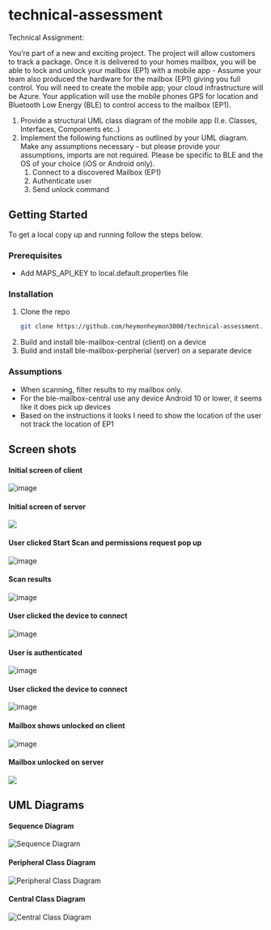 # technical-assessment

Technical Assignment:

You’re part of a new and exciting project. The project will allow customers to track a package. Once it is delivered to your homes mailbox, you will be able to lock and unlock your mailbox (EP1) with a mobile app - Assume your team also produced the hardware for the mailbox (EP1) giving you full control. You will need to create the mobile app; your cloud infrastructure will be Azure. Your application will use the mobile phones GPS for location and Bluetooth Low Energy (BLE) to control access to the mailbox (EP1).

1. Provide a structural UML class diagram of the mobile app (I.e. Classes, Interfaces, Components etc..)
2. Implement the following functions as outlined by your UML diagram. Make any assumptions necessary - but please provide your assumptions, imports are not required. Please be specific to BLE and the OS of your choice (iOS or Android only).
   1. Connect to a discovered Mailbox (EP1)
   2. Authenticate user
   3. Send unlock command

## Getting Started
To get a local copy up and running follow the steps below.

### Prerequisites
* Add MAPS_API_KEY to local.default.properties file

### Installation

1. Clone the repo
   ```sh
   git clone https://github.com/heymonheymon3000/technical-assessment.git
   ```
2. Build and install ble-mailbox-central (client) on a device
3. Build and install ble-mailbox-perpherial (server) on a separate device

### Assumptions
* When scanning, filter results to my mailbox only.
* For the ble-mailbox-central use any device Android 10 or lower, it seems like it does pick up devices
* Based on the instructions it looks I need to show the location of the user not track the location of EP1

## Screen shots

#### Initial screen of client
![image](screenshots/client-initial-screen.png)

#### Initial screen of server
![](screenshots/server-locked-mailbox.png)

#### User clicked Start Scan and permissions request pop up
![image](screenshots/client-ask-permissons.png)

#### Scan results
![image](screenshots/afterscan-results.png)

#### User clicked the device to connect
![image](screenshots/client-after-conection.png)

#### User is authenticated
![image](screenshots/client_enter_passcode.png)

#### User clicked the device to connect
![image](screenshots/client-after-login.png)

#### Mailbox shows unlocked on client
![image](screenshots/client-unlocked-mailbox.png)

#### Mailbox unlocked on server
![](screenshots/server-unlocked.png)

## UML Diagrams
#### Sequence Diagram
![](docs/uml/sequence_diagram.png "Sequence Diagram")
#### Peripheral Class Diagram
![](docs/uml/ble_mailbox_perpherial_class_diagram.png "Peripheral Class Diagram")
#### Central Class Diagram
![](docs/uml/ble_mailbox_central_class_diagram.png "Central Class Diagram")